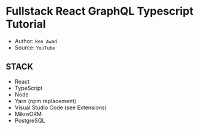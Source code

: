 # Fullstack React GraphQL Typescript Tutorial

* Author: `Ben Awad`
* Source: `YouTube`

## STACK

* React
* TypeScript
* Node
* Yarn (npm replacement)
* Visual Studio Code (see Extensions)
* MikroORM
* PostgreSQL